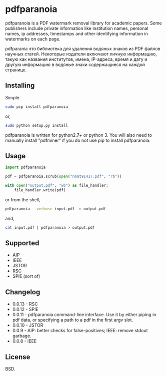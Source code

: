 # pdfparanoia

pdfparanoia is a PDF watermark removal library for academic papers. Some
publishers include private information like institution names, personal names,
ip addresses, timestamps and other identifying information in watermarks on
each page.

pdfparania это библиотека для удаления водяных знаков из PDF файлов научных
статей. Некоторые издатели включают личную информацию, такую как названия
институтов, имена, IP-адреса, время и дату и другую информацию в водяные знаки
содержащиеся на каждой странице.

## Installing

Simple.

``` bash
sudo pip install pdfparanoia
```

or,

``` bash
sudo python setup.py install
```

pdfparanoia is written for python2.7+ or python 3.
You will also need to manually install "pdfminer" if you do not use pip to install pdfparanoia.

## Usage

``` python
import pdfparanoia

pdf = pdfparanoia.scrub(open("nmat91417.pdf", "rb"))

with open("output.pdf", "wb") as file_handler:
    file_handler.write(pdf)
```

or from the shell,

``` bash
pdfparanoia --verbose input.pdf -o output.pdf
```

and,

``` bash
cat input.pdf | pdfparanoia > output.pdf
```

## Supported

* AIP
* IEEE
* JSTOR
* RSC
* SPIE (sort of)

## Changelog

* 0.0.13 - RSC
* 0.0.12 - SPIE
* 0.0.11 - pdfparanoia command-line interface. Use it by either piping in pdf data, or specifying a path to a pdf in the first argv slot.
* 0.0.10 - JSTOR
* 0.0.9 - AIP: better checks for false-positives; IEEE: remove stdout garbage.
* 0.0.8 - IEEE

## License

BSD.
